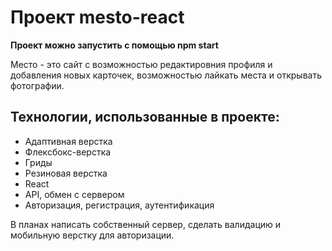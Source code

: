 # Проект mesto-react

**Проект можно запустить с помощью npm start**

Место - это сайт с возможностью редактировния профиля и добавления новых карточек, возможностью лайкать места и открывать фотографии.

## Технологии, использованные в проекте:

- Адаптивная верстка
- Флексбокс-верстка
- Гриды
- Резиновая верстка
- React
- API, обмен с сервером
- Авторизация, регистрация, аутентификация


В планах написать собственный сервер, сделать валидацию и мобильную верстку для авторизации.